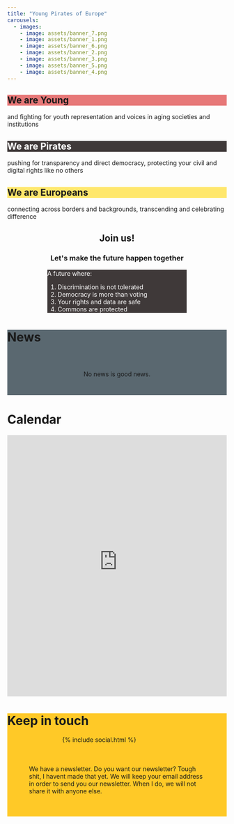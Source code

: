 ```yaml
---
title: "Young Pirates of Europe"
carousels:
  - images:
    - image: assets/banner_7.png
    - image: assets/banner_1.png
    - image: assets/banner_6.png
    - image: assets/banner_2.png
    - image: assets/banner_3.png
    - image: assets/banner_5.png
    - image: assets/banner_4.png
---
```


<row>
    <h2 style="background:#E77878" class="color_box_left">We are Young</h2>
    <p class="right_box">and fighting for youth representation and voices in aging societies and institutions</p>
</row>

<row>
    <h2 style="background:#3F3939;color:#fff" class="color_box_left">We are Pirates</h2>
    <p class="right_box">pushing for transparency and direct democracy, protecting your civil and digital rights like no others</p>
</row>

<row>
    <h2 style="background:#ffe76b" class="color_box_left">We are Europeans</h2>
    <p class="right_box">connecting across borders and backgrounds, transcending and celebrating difference</p>
</row>


<h2 style="text-align:center">Join us!</h2>
<h3 style="text-align:center">Let's make the future happen together</h3>

<row>
<div class="color_box" style="background:#3F3939;color:#fff;margin:auto;max-width:20rem">
<p>A future where:</p>
<ol>
  <li>Discrimination is not tolerated</li>
  <li>Democracy is more than voting</li>
  <li>Your rights and data are safe</li>
  <li>Commons are protected</li>
</ol>
</div>
</row>

<div class=widebox style="background: #5A6870">
<h1>News</h1>

<p style="text-align:center;padding: 40px;margin:0 auto">No news is good news.</p>

</div>

<h1> Calendar </h1>

<iframe id="open-web-calendar" 
    style="background:url('https://raw.githubusercontent.com/niccokunzmann/open-web-calendar/master/static/img/loaders/circular-loader.gif') center center no-repeat;"
    src="https://open-web-calendar.hosted.quelltext.eu/calendar.html?skin=flat&amp;title=Young%20Pirates%20of%20Europe%20Calendar&amp;url=https%3A%2F%2Fcloud.partipirate.org%2Fremote.php%2Fdav%2Fpublic-calendars%2F5jCfFGemNEj9SdJQ%3Fexport"
    sandbox="allow-scripts allow-same-origin allow-top-navigation"
    allowTransparency="true" scrolling="no" 
    frameborder="0" height="600px" width="100%"></iframe>

<div class=widebox style="background: #FFC927">
<h1>Keep in touch</h1>
<div style="width: 50%;margin:0 auto">{% include social.html %}</div>
<p style="padding:50px;margin:0">We have a newsletter. Do you want our newsletter? Tough shit, I havent made that yet.
We will keep your email address in order to send you our newsletter. When I do, we will not share it with anyone else.</p>
</div>
